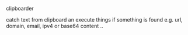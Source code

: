 clipboarder

catch text from clipboard an execute things if something is found e.g. url, domain, email, ipv4 or base64 content ..
